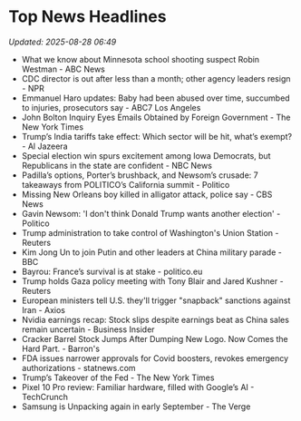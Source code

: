 # Top News Headlines

_Updated: 2025-08-28 06:49_

- What we know about Minnesota school shooting suspect Robin Westman - ABC News
- CDC director is out after less than a month; other agency leaders resign - NPR
- Emmanuel Haro updates: Baby had been abused over time, succumbed to injuries, prosecutors say - ABC7 Los Angeles
- John Bolton Inquiry Eyes Emails Obtained by Foreign Government - The New York Times
- Trump’s India tariffs take effect: Which sector will be hit, what’s exempt? - Al Jazeera
- Special election win spurs excitement among Iowa Democrats, but Republicans in the state are confident - NBC News
- Padilla’s options, Porter’s brushback, and Newsom’s crusade: 7 takeaways from POLITICO’s California summit - Politico
- Missing New Orleans boy killed in alligator attack, police say - CBS News
- Gavin Newsom: 'I don't think Donald Trump wants another election' - Politico
- Trump administration to take control of Washington's Union Station - Reuters
- Kim Jong Un to join Putin and other leaders at China military parade - BBC
- Bayrou: France’s survival is at stake - politico.eu
- Trump holds Gaza policy meeting with Tony Blair and Jared Kushner - Reuters
- European ministers tell U.S. they'll trigger "snapback" sanctions against Iran - Axios
- Nvidia earnings recap: Stock slips despite earnings beat as China sales remain uncertain - Business Insider
- Cracker Barrel Stock Jumps After Dumping New Logo. Now Comes the Hard Part. - Barron's
- FDA issues narrower approvals for Covid boosters, revokes emergency authorizations - statnews.com
- Trump’s Takeover of the Fed - The New York Times
- Pixel 10 Pro review: Familiar hardware, filled with Google’s AI - TechCrunch
- Samsung is Unpacking again in early September - The Verge